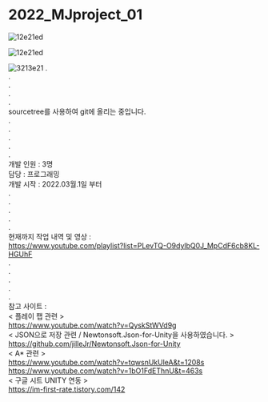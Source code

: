 # 2022_MJproject_01 
![12e21ed](https://user-images.githubusercontent.com/71114491/194821854-99afd6b1-d390-48b6-8f5b-dadf5f9ced3e.PNG)     
                                             
                                                                                          
                                                                                          
![12e21ed](https://user-images.githubusercontent.com/71114491/194821942-41f23f95-20bd-4376-a95b-96c379dbce48.PNG)
                                             
   
                                                
![3213e21](https://user-images.githubusercontent.com/71114491/194821949-bd7136a9-953d-4a4f-bc72-a5a227ef1446.PNG)
.                                           
.                                         
.                                        
.                                         
.  
sourcetree를 사용하여 git에 올리는 중입니다.             
.                                           
.                                          
.                                        
.                                         
.                    
개발 인원 : 3명                               
담당 : 프로그래밍                              
개발 시작 : 2022.03월.1일 부터                              
.                                        
.                                        
.                                        
.                                         
.                                          
현재까지 작업 내역 및 영상 :                                                               
https://www.youtube.com/playlist?list=PLevTQ-O9dylbQ0J_MpCdF6cb8KL-HGUhF    
.                                                                                                 
.                                               
.                                               
.                                               
.                                                                                                                                   
참고 사이트 :                                                            
< 플레이 팹 관련 >                                                          
https://www.youtube.com/watch?v=QyskStWVd9g                              
< JSON으로 저장 관련 / Newtonsoft.Json-for-Unity을 사용하였습니다. >                                                 
https://github.com/jilleJr/Newtonsoft.Json-for-Unity           
< A* 관련 >                
https://www.youtube.com/watch?v=tqwsnUkUleA&t=1208s            
https://www.youtube.com/watch?v=1bO1FdEThnU&t=463s                      
< 구글 시트 UNITY 연동 >              
https://im-first-rate.tistory.com/142                    
